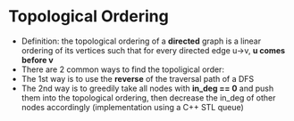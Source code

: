# Topological Ordering
  - Definition: the topological ordering of a **directed** graph is a linear ordering of its vertices such that for every directed edge u->v, **u comes before v**
  - There are 2 common ways to find the topoligical order:
  - The 1st way is to use the **reverse** of the traversal path of a DFS
  - The 2nd way is to greedily take all nodes with **in_deg == 0** and push them into the topological ordering, then decrease the in_deg of other nodes accordingly (implementation using a C++ STL queue)
